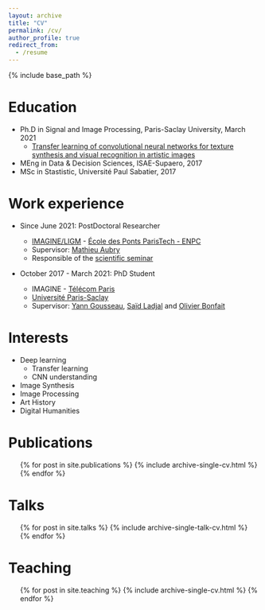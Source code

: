 ```yaml
---
layout: archive
title: "CV"
permalink: /cv/
author_profile: true
redirect_from:
  - /resume
---
```


{% include base_path %}

Education
======
* Ph.D in Signal and Image Processing, Paris-Saclay University, March 2021
  * [Transfer learning of convolutional neural networks for texture synthesis and visual recognition in artistic images](https://www.theses.fr/2021UPASG024)
* MEng in Data & Decision Sciences, ISAE-Supaero, 2017
* MSc in Stastistic, Université Paul Sabatier, 2017

Work experience
======
* Since June 2021: PostDoctoral Researcher
  * [IMAGINE/LIGM](https://imagine-lab.enpc.fr/) - [École des Ponts ParisTech - ENPC](https://www.ecoledesponts.fr/)
  * Supervisor: [Mathieu Aubry](https://imagine.enpc.fr/~aubrym/)
  * Responsible of the [scientific seminar](https://imagine-lab.enpc.fr/seminars/)

* October 2017 - March 2021: PhD Student
  * IMAGINE - [Télécom Paris](https://www.telecom-paris.fr/)
  * [Université Paris-Saclay](https://www.universite-paris-saclay.fr/)
  * Supervisor: [Yann Gousseau](https://gousseau.wp.imt.fr/), [Saïd Ladjal](https://perso.telecom-paristech.fr/ladjal/) and [Olivier Bonfait](http://tristan.u-bourgogne.fr/CGC/chercheurs/Bonfait/Olivier_Bonfait.html)

Interests
======
* Deep learning
  * Transfer learning
  * CNN understanding
* Image Synthesis
* Image Processing
* Art History
* Digital Humanities

Publications
======
  <ul>{% for post in site.publications %}
    {% include archive-single-cv.html %}
  {% endfor %}</ul>

Talks
======
  <ul>{% for post in site.talks %}
    {% include archive-single-talk-cv.html %}
  {% endfor %}</ul>

Teaching
======
  <ul>{% for post in site.teaching %}
    {% include archive-single-cv.html %}
  {% endfor %}</ul>
